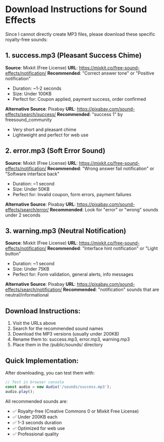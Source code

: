 # Download Instructions for Sound Effects

Since I cannot directly create MP3 files, please download these specific royalty-free sounds:

## 1. success.mp3 (Pleasant Success Chime)
**Source**: Mixkit (Free License)
**URL**: https://mixkit.co/free-sound-effects/notification/
**Recommended**: "Correct answer tone" or "Positive notification"
- Duration: ~1-2 seconds
- Size: Under 100KB
- Perfect for: Coupon applied, payment success, order confirmed

**Alternative Source**: Pixabay
**URL**: https://pixabay.com/sound-effects/search/success/
**Recommended**: "success 1" by freesound_community
- Very short and pleasant chime
- Lightweight and perfect for web use

## 2. error.mp3 (Soft Error Sound)
**Source**: Mixkit (Free License)
**URL**: https://mixkit.co/free-sound-effects/notification/
**Recommended**: "Wrong answer fail notification" or "Software interface back"
- Duration: ~1 second
- Size: Under 50KB
- Perfect for: Invalid coupon, form errors, payment failures

**Alternative Source**: Pixabay
**URL**: https://pixabay.com/sound-effects/search/error/
**Recommended**: Look for "error" or "wrong" sounds under 2 seconds

## 3. warning.mp3 (Neutral Notification)
**Source**: Mixkit (Free License)
**URL**: https://mixkit.co/free-sound-effects/notification/
**Recommended**: "Interface hint notification" or "Light button"
- Duration: ~1 second
- Size: Under 75KB
- Perfect for: Form validation, general alerts, info messages

**Alternative Source**: Pixabay
**URL**: https://pixabay.com/sound-effects/search/notification/
**Recommended**: "notification" sounds that are neutral/informational

## Download Instructions:
1. Visit the URLs above
2. Search for the recommended sound names
3. Download the MP3 versions (usually under 200KB)
4. Rename them to: success.mp3, error.mp3, warning.mp3
5. Place them in the /public/sounds/ directory

## Quick Implementation:
After downloading, you can test them with:

```javascript
// Test in browser console
const audio = new Audio('/sounds/success.mp3');
audio.play();
```

All recommended sounds are:
- ✅ Royalty-free (Creative Commons 0 or Mixkit Free License)
- ✅ Under 200KB each
- ✅ 1-3 seconds duration
- ✅ Optimized for web use
- ✅ Professional quality
